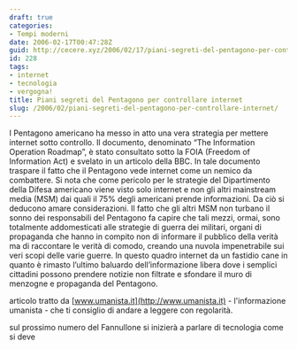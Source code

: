 ```yaml
---
draft: true
categories:
- Tempi moderni
date: 2006-02-17T00:47:28Z
guid: http://cecere.xyz/2006/02/17/piani-segreti-del-pentagono-per-controllare-internet/
id: 228
tags:
- internet
- tecnologia
- vergogna!
title: Piani segreti del Pentagono per controllare internet
slug: /2006/02/piani-segreti-del-pentagono-per-controllare-internet/
---
```


I Pentagono americano ha messo in atto una vera strategia per mettere internet sotto controllo. Il documento, denominato “The Information Operation Roadmap”, è stato consultato sotto la FOIA (Freedom of Information Act) e svelato in un articolo della BBC. In tale documento traspare il fatto che il Pentagono vede internet come un nemico da combattere. Si nota che come pericolo per le strategie del Dipartimento della Difesa americano viene visto solo internet e non gli altri mainstream media (MSM) dai quali il 75% degli americani prende informazioni. Da ciò si deducono amare considerazioni. Il fatto che gli altri MSM non turbano il sonno dei responsabili del Pentagono fa capire che tali mezzi, ormai, sono totalmente addomesticati alle strategie di guerra dei militari, organi di propaganda che hanno in compito non di informare il pubblico della verità ma di raccontare le verità di comodo, creando una nuvola impenetrabile sui veri scopi delle varie guerre. In questo quadro internet da un fastidio cane in quanto è rimasto l’ultimo baluardo dell’informazione libera dove i semplici cittadini possono prendere notizie non filtrate e sfondare il muro di menzogne e propaganda del Pentagono.

articolo tratto da [www.umanista.it](http://www.umanista.it) - l'informazione umanista - che ti consiglio di andare a leggere con regolarità.

sul prossimo numero del Fannullone si inizierà a parlare di tecnologia come si deve
